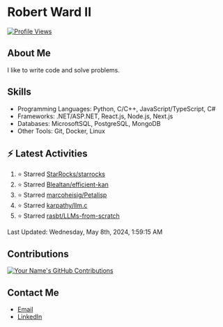 
# Robert Ward II

[![Profile Views](https://komarev.com/ghpvc/?username=Robert-W-Ward)](https://github.com/Robert-W-Ward)

## About Me
I like to write code and solve problems.

## Skills
- Programming Languages: Python, C/C++, JavaScript/TypeScript, C#
- Frameworks: .NET/ASP.NET, React.js, Node.js, Next.js
- Databases: MicrosoftSQL, PostgreSQL, MongoDB
- Other Tools: Git, Docker, Linux

## :zap: Latest Activities
<!--RECENT_ACTIVITY:start-->
1. ⭐ Starred [StarRocks/starrocks](https://github.com/StarRocks/starrocks)
2. ⭐ Starred [Blealtan/efficient-kan](https://github.com/Blealtan/efficient-kan)
3. ⭐ Starred [marcoheisig/Petalisp](https://github.com/marcoheisig/Petalisp)
4. ⭐ Starred [karpathy/llm.c](https://github.com/karpathy/llm.c)
5. ⭐ Starred [rasbt/LLMs-from-scratch](https://github.com/rasbt/LLMs-from-scratch)
<!--RECENT_ACTIVITY:end-->

<!--RECENT_ACTIVITY:last_update-->
Last Updated: Wednesday, May 8th, 2024, 1:59:15 AM
<!--RECENT_ACTIVITY:last_update_end-->

<!--END_SECTIN:activity-->
## Contributions
[![Your Name's GitHub Contributions](https://github-readme-streak-stats.herokuapp.com/?user=Robert-W-Ward&theme=radical)](https://github.com/your-username)

## Contact Me
- [Email](mailto:robertwesleyward2019@gmail.com)
- [LinkedIn](https://linkedin.com/in/https://www.linkedin.com/in/robert-ward-ii/)
